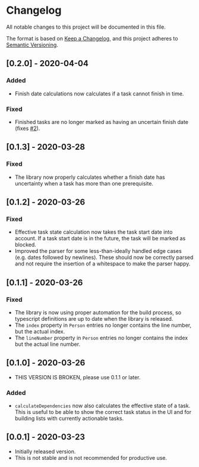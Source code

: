 # Changelog
All notable changes to this project will be documented in this file.

The format is based on [Keep a Changelog](https://keepachangelog.com/en/1.0.0/),
and this project adheres to [Semantic Versioning](https://semver.org/spec/v2.0.0.html).

## [0.2.0] - 2020-04-04
### Added
* Finish date calculations now calculates if a task cannot finish in time.
### Fixed
* Finished tasks are no longer marked as having an uncertain finish date (fixes [#2](https://github.com/derkork/project.txt-js/issues/2)).

## [0.1.3] - 2020-03-28
### Fixed
* The library now properly calculates whether a finish date has uncertainty when a task has more than one prerequisite.

## [0.1.2] - 2020-03-26
### Fixed
* Effective task state calculation now takes the task start date into account. If a task start date is in the future, the task will be marked as blocked. 
* Improved the parser for some less-than-ideally handled edge cases (e.g. dates followed by newlines). These should now be correctly parsed and not require the insertion of a whitespace to make the parser happy.

## [0.1.1] - 2020-03-26
### Fixed
* The library is now using proper automation for the build process, so typescript definitions are up to date when the library is released.
* The `index` property in `Person` entries no longer contains the line number, but the actual index.
* The `lineNumber` property in `Person` entries no longer contains the index but the actual line number.

## [0.1.0] - 2020-03-26
* THIS VERSION IS BROKEN, please use 0.1.1 or later.

### Added
* `calculateDependencies` now also calculates the effective state of a task. This is useful to be able to show the correct task status in the UI and for building lists with currently actionable tasks.

## [0.0.1] - 2020-03-23

* Initially released version. 
* This is not stable and is not recommended for productive use.